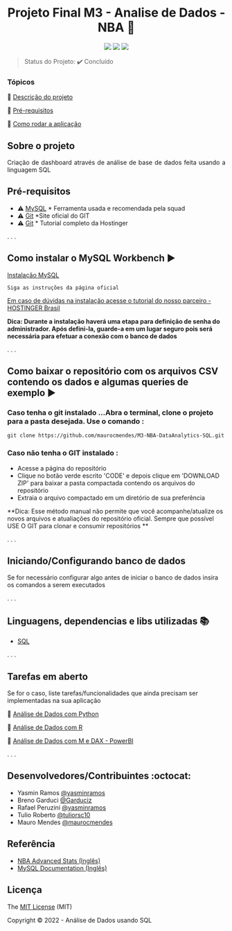 
<h1 align="center"> Projeto Final M3 - Analise de Dados - NBA 🏀 </h1>


<p align="center">
  <img src="https://img.shields.io/badge/MySQL-00000F?style=for-the-badge&logo=mysql&logoColor=white"/>
   
  <img src="http://img.shields.io/static/v1?label=License&message=MIT&color=green&style=for-the-badge"/>
  <img src="http://img.shields.io/static/v1?label=STATUS&message=CONCLUIDO&color=GREEN&style=for-the-badge"/>
</p>

> Status do Projeto: :heavy_check_mark: Concluído

### Tópicos 

:small_blue_diamond: [Descrição do projeto](#descrição-do-projeto)

:small_blue_diamond: [Pré-requisitos](#pré-requisitos)

:small_blue_diamond: [Como rodar a aplicação](#como-rodar-a-aplicação-arrow_forward)

## Sobre o projeto 

<p align="justify">
Criação de dashboard através de análise de base de dados feita usando a 
linguagem SQL 
</p>


## Pré-requisitos

- :warning: [MySQL](https://dev.mysql.com/downloads/workbench/) * Ferramenta usada e recomendada pela squad
- :warning: [Git](https://git-scm.com/book/pt-br/v2/Come%C3%A7ando-Instalando-o-Git) *Site oficial do GIT
- :warning: [Git](https://www.hostinger.com.br/tutoriais/tutorial-do-git-basics-introducao) * Tutorial completo da Hostinger

.
.
.


## Como instalar o MySQL Workbench :arrow_forward:

[Instalação MySQL](https://dev.mysql.com/downloads/workbench/)

```
Siga as instruções da página oficial

```
[Em caso de dúvidas na instalação acesse o tutorial do nosso parceiro - HOSTINGER Brasil ](https://youtu.be/zpssr3u1EO8) 

**Dica: Durante a instalação haverá uma etapa para definição de senha do administrador. Após defini-la, guarde-a em um lugar seguro pois será necessária para efetuar a conexão com o banco de dados**


.
.
.


## Como baixar o repositório com os arquivos CSV contendo os dados e algumas queries de exemplo :arrow_forward:

### Caso tenha o git instalado ...Abra o terminal, clone o projeto para a pasta desejada. Use o comando : 

```
git clone https://github.com/maurocmendes/M3-NBA-DataAnalytics-SQL.git
```

### Caso não tenha o GIT instalado :
- Acesse a página do repositório[](https://github.com/maurocmendes/M3-NBA-DataAnalytics-SQL) 
- Clique no botão verde escrito 'CODE' e depois clique em 'DOWNLOAD ZIP' para baixar a pasta compactada contendo os arquivos do repositório
- Extraia o arquivo compactado em um diretório de sua preferência

**Dica: Esse método manual não permite que você acompanhe/atualize os novos arquivos e atualiações do repositório oficial. Sempre que possível USE O GIT para clonar e consumir repositórios **


.
.
.


## Iniciando/Configurando banco de dados

Se for necessário configurar algo antes de iniciar o banco de dados insira os comandos a serem executados 


.
.
.

## Linguagens, dependencias e libs utilizadas :books:

- [SQL](https://www.devmedia.com.br/guia/guia-completo-de-sql/38314)


.
.
.

## Tarefas em aberto

Se for o caso, liste tarefas/funcionalidades que ainda precisam ser implementadas na sua aplicação

:memo: [Análise de Dados com Python](https://github.com/maurocmendes/M3-NBA-DataAnalytics-PYTHON)

:memo: [Análise de Dados com R](https://github.com/maurocmendes/M3-NBA-DataAnalytics-R)

:memo: [Análise de Dados com M e DAX - PowerBI](https://github.com/maurocmendes/M3-NBA-DataAnalytics-POWERBI)

.
.
.

## Desenvolvedores/Contribuintes :octocat:

- Yasmin Ramos [@yasminramos](https://www.github.com/yasminramos)
- Breno Garduci [@Garduciz](https://www.github.com/Garduciz)
- Rafael Peruzini [@yasminramos](https://www.github.com/yasminramos)
- Tulio Roberto [@tuliorsc10](https://www.github.com/tuliorsc10)
- Mauro Mendes [@maurocmendes](https://www.github.com/maurocmendes)


## Referência

 - [NBA Advanced Stats (Inglês) ](https://www.nba.com/stats/)
 - [MySQL Documentation (Inglês)](https://dev.mysql.com/doc/)


## Licença 

The [MIT License]() (MIT)

Copyright :copyright: 2022 - Análise de Dados usando SQL

